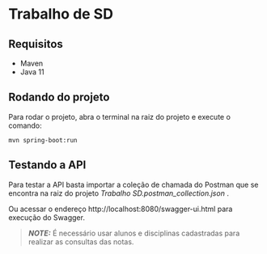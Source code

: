 # Trabalho de SD

## Requisitos
 - Maven
 - Java 11
    
## Rodando do projeto

Para rodar o projeto, abra o terminal na raiz do projeto e execute o comando:
```shell script
mvn spring-boot:run
```
## Testando a API
Para testar a API basta importar a coleção de chamada do Postman que se encontra na raiz do projeto _Trabalho SD.postman_collection.json_ .

Ou acessar o endereço http://localhost:8080/swagger-ui.html para execução do Swagger.

> **_NOTE:_**  É necessário usar alunos e disciplinas cadastradas para realizar as consultas das notas.
